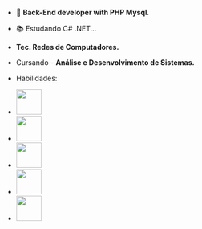- 🧐 <strong> Back-End developer with PHP Mysql</strong>.
- 📚 Estudando C# .NET...
- <strong>Tec. Redes de Computadores.</strong> 
- Cursando - <strong>Análise e Desenvolvimento de Sistemas.</strong>
- Habilidades:

- <img src="https://cdn.jsdelivr.net/gh/devicons/devicon/icons/html5/html5-plain-wordmark.svg" style="height: 50px;"/>
- <img src="https://cdn.jsdelivr.net/gh/devicons/devicon/icons/css3/css3-plain-wordmark.svg" style="height: 50px;"/>
- <img src="https://cdn.jsdelivr.net/gh/devicons/devicon/icons/bootstrap/bootstrap-plain-wordmark.svg" style="height: 50px;"/> 
- <img src="https://cdn.jsdelivr.net/gh/devicons/devicon/icons/php/php-plain.svg" style="height: 50px;"/>
- <img src="https://cdn.jsdelivr.net/gh/devicons/devicon/icons/mysql/mysql-plain-wordmark.svg" style="height: 50px;"/>


